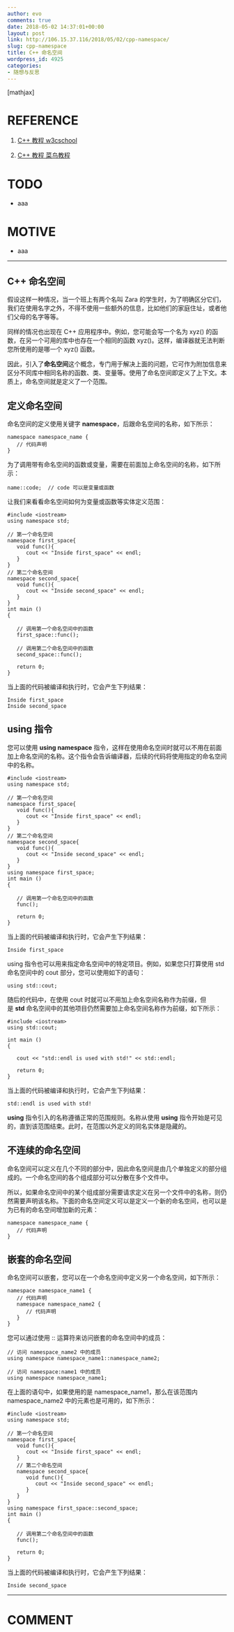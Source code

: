 ```yaml
---
author: evo
comments: true
date: 2018-05-02 14:37:01+00:00
layout: post
link: http://106.15.37.116/2018/05/02/cpp-namespace/
slug: cpp-namespace
title: C++ 命名空间
wordpress_id: 4925
categories:
- 随想与反思
---
```


<!-- more -->

[mathjax]


# REFERENCE





 	
  1. [C++ 教程 w3cschool](https://www.w3cschool.cn/cpp/)

 	
  2. [C++ 教程 菜鸟教程](http://www.runoob.com/cplusplus/cpp-tutorial.html)




# TODO





 	
  * aaa




# MOTIVE





 	
  * aaa





* * *





## C++ 命名空间


假设这样一种情况，当一个班上有两个名叫 Zara 的学生时，为了明确区分它们，我们在使用名字之外，不得不使用一些额外的信息，比如他们的家庭住址，或者他们父母的名字等等。

同样的情况也出现在 C++ 应用程序中。例如，您可能会写一个名为 xyz() 的函数，在另一个可用的库中也存在一个相同的函数 xyz()。这样，编译器就无法判断您所使用的是哪一个 xyz() 函数。

因此，引入了**命名空间**这个概念，专门用于解决上面的问题，它可作为附加信息来区分不同库中相同名称的函数、类、变量等。使用了命名空间即定义了上下文。本质上，命名空间就是定义了一个范围。


## 定义命名空间


命名空间的定义使用关键字 **namespace**，后跟命名空间的名称，如下所示：

    
    namespace namespace_name {
       // 代码声明
    }
    


为了调用带有命名空间的函数或变量，需要在前面加上命名空间的名称，如下所示：

    
    name::code;  // code 可以是变量或函数
    


让我们来看看命名空间如何为变量或函数等实体定义范围：

    
    #include <iostream>
    using namespace std;
    
    // 第一个命名空间
    namespace first_space{
       void func(){
          cout << "Inside first_space" << endl;
       }
    }
    // 第二个命名空间
    namespace second_space{
       void func(){
          cout << "Inside second_space" << endl;
       }
    }
    int main ()
    {
     
       // 调用第一个命名空间中的函数
       first_space::func();
       
       // 调用第二个命名空间中的函数
       second_space::func(); 
    
       return 0;
    }


当上面的代码被编译和执行时，它会产生下列结果：

    
    Inside first_space
    Inside second_space
    




## using 指令


您可以使用 **using namespace** 指令，这样在使用命名空间时就可以不用在前面加上命名空间的名称。这个指令会告诉编译器，后续的代码将使用指定的命名空间中的名称。

    
    #include <iostream>
    using namespace std;
    
    // 第一个命名空间
    namespace first_space{
       void func(){
          cout << "Inside first_space" << endl;
       }
    }
    // 第二个命名空间
    namespace second_space{
       void func(){
          cout << "Inside second_space" << endl;
       }
    }
    using namespace first_space;
    int main ()
    {
     
       // 调用第一个命名空间中的函数
       func();
       
       return 0;
    }


当上面的代码被编译和执行时，它会产生下列结果：

    
    Inside first_space
    


using 指令也可以用来指定命名空间中的特定项目。例如，如果您只打算使用 std 命名空间中的 cout 部分，您可以使用如下的语句：

    
    using std::cout;
    


随后的代码中，在使用 cout 时就可以不用加上命名空间名称作为前缀，但是 **std** 命名空间中的其他项目仍然需要加上命名空间名称作为前缀，如下所示：

    
    #include <iostream>
    using std::cout;
    
    int main ()
    {
     
       cout << "std::endl is used with std!" << std::endl;
       
       return 0;
    }


当上面的代码被编译和执行时，它会产生下列结果：

    
    std::endl is used with std!
    


**using** 指令引入的名称遵循正常的范围规则。名称从使用 **using** 指令开始是可见的，直到该范围结束。此时，在范围以外定义的同名实体是隐藏的。


## 不连续的命名空间


命名空间可以定义在几个不同的部分中，因此命名空间是由几个单独定义的部分组成的。一个命名空间的各个组成部分可以分散在多个文件中。

所以，如果命名空间中的某个组成部分需要请求定义在另一个文件中的名称，则仍然需要声明该名称。下面的命名空间定义可以是定义一个新的命名空间，也可以是为已有的命名空间增加新的元素：

    
    namespace namespace_name {
       // 代码声明
    }
    




## 嵌套的命名空间


命名空间可以嵌套，您可以在一个命名空间中定义另一个命名空间，如下所示：

    
    namespace namespace_name1 {
       // 代码声明
       namespace namespace_name2 {
          // 代码声明
       }
    }
    


您可以通过使用 :: 运算符来访问嵌套的命名空间中的成员：

    
    // 访问 namespace_name2 中的成员
    using namespace namespace_name1::namespace_name2;
    
    // 访问 namespace:name1 中的成员
    using namespace namespace_name1;
    


在上面的语句中，如果使用的是 namespace_name1，那么在该范围内 namespace_name2 中的元素也是可用的，如下所示：

    
    #include <iostream>
    using namespace std;
    
    // 第一个命名空间
    namespace first_space{
       void func(){
          cout << "Inside first_space" << endl;
       }
       // 第二个命名空间
       namespace second_space{
          void func(){
             cout << "Inside second_space" << endl;
          }
       }
    }
    using namespace first_space::second_space;
    int main ()
    {
     
       // 调用第二个命名空间中的函数
       func();
       
       return 0;
    }


当上面的代码被编译和执行时，它会产生下列结果：

    
    Inside second_space
    
























* * *





# COMMENT



